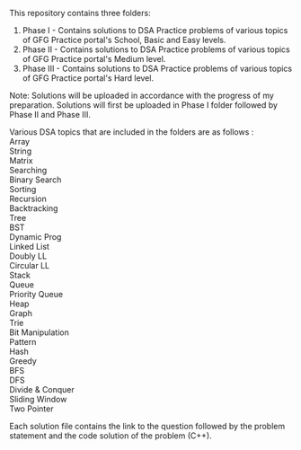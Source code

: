 This repository contains three folders:
1. Phase I - Contains solutions to DSA Practice problems of various topics of GFG Practice portal's School, Basic and Easy levels.
2. Phase II - Contains solutions to DSA Practice problems of various topics of GFG Practice portal's Medium level.
3. Phase III - Contains solutions to DSA Practice problems of various topics of GFG Practice portal's Hard level.

Note: Solutions will be uploaded in accordance with the progress of my preparation. Solutions will first be uploaded in Phase I folder followed by Phase II and Phase III.

Various DSA topics that are included in the folders are as follows :<br>
Array<br>
String<br>
Matrix<br>
Searching<br>
Binary Search<br>
Sorting<br>
Recursion<br>
Backtracking<br>
Tree<br>
BST<br>
Dynamic Prog<br>
Linked List<br>
Doubly LL<br>
Circular LL<br>
Stack<br>
Queue<br>
Priority Queue<br>
Heap<br>
Graph<br>
Trie<br>
Bit Manipulation<br>
Pattern<br>
Hash<br>
Greedy<br>
BFS<br>
DFS<br>
Divide & Conquer<br>
Sliding Window<br>
Two Pointer<br>

Each solution file contains the link to the question followed by the problem statement and the code solution of the problem (C++). 

